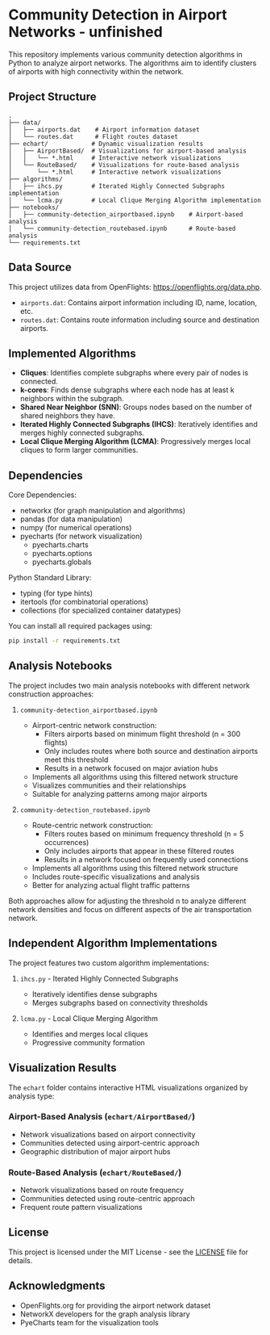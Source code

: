 # Community Detection in Airport Networks - unfinished

This repository implements various community detection algorithms in Python to analyze airport networks. The algorithms aim to identify clusters of airports with high connectivity within the network.

## Project Structure

```
.
├── data/
│   ├── airports.dat    # Airport information dataset
│   └── routes.dat      # Flight routes dataset
├── echart/            # Dynamic visualization results
│   ├── AirportBased/  # Visualizations for airport-based analysis
│   │   └── *.html     # Interactive network visualizations
│   └── RouteBased/    # Visualizations for route-based analysis
│       └── *.html     # Interactive network visualizations
├── algorithms/
│   ├── ihcs.py        # Iterated Highly Connected Subgraphs implementation
│   └── lcma.py        # Local Clique Merging Algorithm implementation
├── notebooks/
│   ├── community-detection_airportbased.ipynb    # Airport-based analysis
│   └── community-detection_routebased.ipynb      # Route-based analysis
└── requirements.txt
```

## Data Source

This project utilizes data from OpenFlights: https://openflights.org/data.php.
- `airports.dat`: Contains airport information including ID, name, location, etc.
- `routes.dat`: Contains route information including source and destination airports.

## Implemented Algorithms

* **Cliques**: Identifies complete subgraphs where every pair of nodes is connected.
* **k-cores**: Finds dense subgraphs where each node has at least k neighbors within the subgraph.
* **Shared Near Neighbor (SNN)**: Groups nodes based on the number of shared neighbors they have.
* **Iterated Highly Connected Subgraphs (IHCS)**: Iteratively identifies and merges highly connected subgraphs.
* **Local Clique Merging Algorithm (LCMA)**: Progressively merges local cliques to form larger communities.

## Dependencies

Core Dependencies:
* networkx (for graph manipulation and algorithms)
* pandas (for data manipulation)
* numpy (for numerical operations)
* pyecharts (for network visualization)
    - pyecharts.charts
    - pyecharts.options
    - pyecharts.globals

Python Standard Library:
* typing (for type hints)
* itertools (for combinatorial operations)
* collections (for specialized container datatypes)

You can install all required packages using:
```bash
pip install -r requirements.txt
```

## Analysis Notebooks

The project includes two main analysis notebooks with different network construction approaches:

1. `community-detection_airportbased.ipynb`
   - Airport-centric network construction:
     * Filters airports based on minimum flight threshold (n = 300 flights)
     * Only includes routes where both source and destination airports meet this threshold
     * Results in a network focused on major aviation hubs
   - Implements all algorithms using this filtered network structure
   - Visualizes communities and their relationships
   - Suitable for analyzing patterns among major airports

2. `community-detection_routebased.ipynb`
   - Route-centric network construction:
     * Filters routes based on minimum frequency threshold (n = 5 occurrences)
     * Only includes airports that appear in these filtered routes
     * Results in a network focused on frequently used connections
   - Implements all algorithms using this filtered network structure
   - Includes route-specific visualizations and analysis
   - Better for analyzing actual flight traffic patterns

Both approaches allow for adjusting the threshold n to analyze different network densities and focus on different aspects of the air transportation network.

## Independent Algorithm Implementations

The project features two custom algorithm implementations:

1. `ihcs.py` - Iterated Highly Connected Subgraphs
   - Iteratively identifies dense subgraphs
   - Merges subgraphs based on connectivity thresholds

2. `lcma.py` - Local Clique Merging Algorithm
   - Identifies and merges local cliques
   - Progressive community formation

## Visualization Results

The `echart` folder contains interactive HTML visualizations organized by analysis type:

### Airport-Based Analysis (`echart/AirportBased/`)
- Network visualizations based on airport connectivity
- Communities detected using airport-centric approach
- Geographic distribution of major airport hubs

### Route-Based Analysis (`echart/RouteBased/`)
- Network visualizations based on route frequency
- Communities detected using route-centric approach
- Frequent route pattern visualizations

## License

This project is licensed under the MIT License - see the [LICENSE](LICENSE) file for details.

## Acknowledgments

* OpenFlights.org for providing the airport network dataset
* NetworkX developers for the graph analysis library
* PyeCharts team for the visualization tools
  
